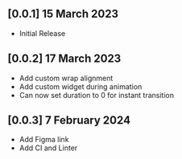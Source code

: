 ## [0.0.1] 15 March 2023

- Initial Release

## [0.0.2] 17 March 2023

- Add custom wrap alignment
- Add custom widget during animation
- Can now set duration to 0 for instant transition

## [0.0.3] 7 February 2024

- Add Figma link
- Add CI and Linter
